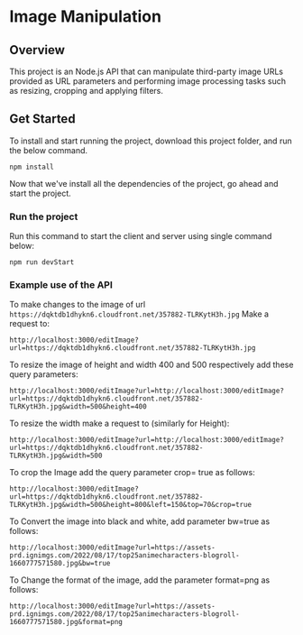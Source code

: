 # Image Manipulation

## Overview

This project is an Node.js API that can manipulate third-party image URLs provided as URL parameters and performing image processing tasks such as resizing, cropping and applying filters.

## Get Started

To install and start running the project, download this project folder, and run the below command.

```
npm install
```

Now that we've install all the dependencies of the project, go ahead and start the project.

### Run the project

Run this command to start the client and server using single command below:

```
npm run devStart
```

### Example use of the API

To make changes to the image of url `https://dqktdb1dhykn6.cloudfront.net/357882-TLRKytH3h.jpg` Make a request to:

```
http://localhost:3000/editImage?url=https://dqktdb1dhykn6.cloudfront.net/357882-TLRKytH3h.jpg
```

To resize the image of height and width 400 and 500 respectively add these query parameters:

```
http://localhost:3000/editImage?url=http://localhost:3000/editImage?url=https://dqktdb1dhykn6.cloudfront.net/357882-TLRKytH3h.jpg&width=500&height=400
```

To resize the width make a request to (similarly for Height):

```
http://localhost:3000/editImage?url=http://localhost:3000/editImage?url=https://dqktdb1dhykn6.cloudfront.net/357882-TLRKytH3h.jpg&width=500
```

To crop the Image add the query parameter crop= true as follows:

```
http://localhost:3000/editImage?url=https://dqktdb1dhykn6.cloudfront.net/357882-TLRKytH3h.jpg&width=500&height=800&left=150&top=70&crop=true
```

To Convert the image into black and white, add parameter bw=true as follows:

```
http://localhost:3000/editImage?url=https://assets-prd.ignimgs.com/2022/08/17/top25animecharacters-blogroll-1660777571580.jpg&bw=true

```

To Change the format of the image, add the parameter format=png as follows:

```
http://localhost:3000/editImage?url=https://assets-prd.ignimgs.com/2022/08/17/top25animecharacters-blogroll-1660777571580.jpg&format=png
```
